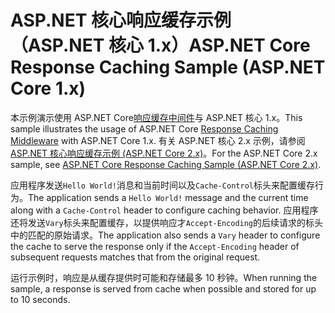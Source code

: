 # <a name="aspnet-core-response-caching-sample-aspnet-core-1x"></a><span data-ttu-id="03755-101">ASP.NET 核心响应缓存示例 （ASP.NET 核心 1.x）</span><span class="sxs-lookup"><span data-stu-id="03755-101">ASP.NET Core Response Caching Sample (ASP.NET Core 1.x)</span></span>

<span data-ttu-id="03755-102">本示例演示使用 ASP.NET Core[响应缓存中间件](xref:performance/caching/middleware)与 ASP.NET 核心 1.x。</span><span class="sxs-lookup"><span data-stu-id="03755-102">This sample illustrates the usage of ASP.NET Core [Response Caching Middleware](xref:performance/caching/middleware) with ASP.NET Core 1.x.</span></span> <span data-ttu-id="03755-103">有关 ASP.NET 核心 2.x 示例，请参阅[ASP.NET 核心响应缓存示例 (ASP.NET Core 2.x)](https://github.com/aspnet/Docs/tree/master/aspnetcore/performance/caching/middleware/samples/2.x)。</span><span class="sxs-lookup"><span data-stu-id="03755-103">For the ASP.NET Core 2.x sample, see [ASP.NET Core Response Caching Sample (ASP.NET Core 2.x)](https://github.com/aspnet/Docs/tree/master/aspnetcore/performance/caching/middleware/samples/2.x).</span></span>

<span data-ttu-id="03755-104">应用程序发送`Hello World!`消息和当前时间以及`Cache-Control`标头来配置缓存行为。</span><span class="sxs-lookup"><span data-stu-id="03755-104">The application sends a `Hello World!` message and the current time along with a `Cache-Control` header to configure caching behavior.</span></span> <span data-ttu-id="03755-105">应用程序还将发送`Vary`标头来配置缓存，以提供响应才`Accept-Encoding`的后续请求的标头中的匹配的原始请求。</span><span class="sxs-lookup"><span data-stu-id="03755-105">The application also sends a `Vary` header to configure the cache to serve the response only if the `Accept-Encoding` header of subsequent requests matches that from the original request.</span></span>

<span data-ttu-id="03755-106">运行示例时，响应是从缓存提供时可能和存储最多 10 秒钟。</span><span class="sxs-lookup"><span data-stu-id="03755-106">When running the sample, a response is served from cache when possible and stored for up to 10 seconds.</span></span>
